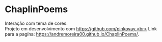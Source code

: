 # ChaplinPoems
 Interação com tema de cores.<br>
 Projeto em desenvolvimento com https://github.com/pinkovay.<br>
 Link para a pagína: https://andremoreira00.github.io/ChaplinPoems/.
